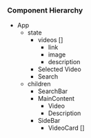 ### Component Hierarchy

* App
  * state
    * videos []
      * link
      * image
      * description
    * Selected Video
    * Search
  * children
    * SearchBar
    * MainContent
      * Video
      * Description
    * SideBar
      * VideoCard []